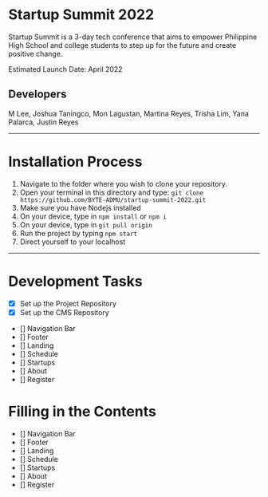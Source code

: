 # Startup Summit 2022

Startup Summit is a 3-day tech conference that aims to empower Philippine High School and college students to step up for the future and create positive change.

Estimated Launch Date: April 2022

## Developers
M Lee, Joshua Taningco, Mon Lagustan, Martina Reyes, Trisha Lim, Yana Palarca, Justin Reyes

---

# Installation Process

1. Navigate to the folder where you wish to clone your repository.
2. Open your terminal in this directory and type:
```git clone https://github.com/BYTE-ADMU/startup-summit-2022.git```
3. Make sure you have Nodejs installed
4. On your device, type in ```npm install``` or ```npm i```
5. On your device, type in ```git pull origin```
6. Run the project by typing ```npm start```
7. Direct yourself to your localhost

---

# Development Tasks

- [x] Set up the Project Repository
- [x] Set up the CMS Repository
- [] Navigation Bar 
- [] Footer
- [] Landing 
- [] Schedule 
- [] Startups
- [] About 
- [] Register

# Filling in the Contents

- [] Navigation Bar 
- [] Footer
- [] Landing 
- [] Schedule 
- [] Startups
- [] About 
- [] Register